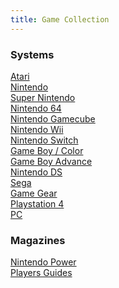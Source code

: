 ```yaml
---
title: Game Collection
---
```


### Systems

<a href="/collections/games/atari.html">Atari<a/><br/>
<a href="/collections/games/nes.html">Nintendo<a/><br/>
<a href="/collections/games/snes.html">Super Nintendo<a/><br/>
<a href="/collections/games/n64.html">Nintendo 64<a/><br/>
<a href="/collections/games/gamecube.html">Nintendo Gamecube<a/><br/>
<a href="/collections/games/wii.html">Nintendo Wii<a/><br/>
<a href="/collections/games/switch.html">Nintendo Switch<a/><br/>
<a href="/collections/games/gameboy.html">Game Boy / Color<a/><br/>
<a href="/collections/games/gameboy_advance.html">Game Boy Advance<a/><br/>
<a href="/collections/games/ds.html">Nintendo DS<a/><br/>
<a href="/collections/games/sega.html">Sega<a/><br/>
<a href="/collections/games/gamegear.html">Game Gear<a/><br/>
<a href="/collections/games/playstation4.html">Playstation 4<a/><br/>
<a href="/collections/games/pc.html">PC<a/><br/>

### Magazines

<a href="/collections/games/nintendo_power.html">Nintendo Power<a/><br/>
<a href="/collections/games/players_guides.html">Players Guides<a/><br/>

